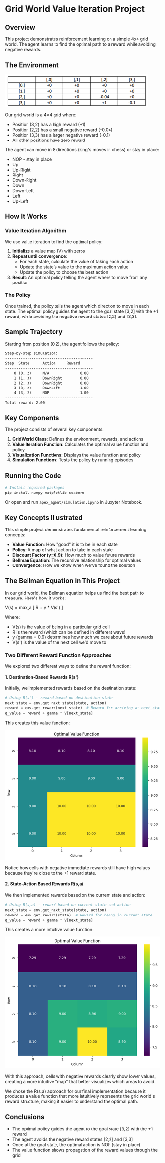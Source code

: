 # Grid World Value Iteration Project

## Overview
This project demonstrates reinforcement learning on a simple 4x4 grid world. The agent learns to find the optimal path to a reward while avoiding negative rewards.

## The Environment

![Grid World Visualization](images/download.png)

Our grid world is a 4×4 grid where:
- Position (3,2) has a high reward (+1)
- Position (2,2) has a small negative reward (-0.04)
- Position (3,3) has a larger negative reward (-0.1)
- All other positions have zero reward



The agent can move in 8 directions (king's moves in chess) or stay in place:
- NOP - stay in place
- Up
- Up-Right
- Right
- Down-Right
- Down
- Down-Left
- Left
- Up-Left

## How It Works

### Value Iteration Algorithm
We use value iteration to find the optimal policy:

1. **Initialize** a value map (V) with zeros
2. **Repeat until convergence**:
   - For each state, calculate the value of taking each action
   - Update the state's value to the maximum action value
   - Update the policy to choose the best action
3. **Result**: An optimal policy telling the agent where to move from any position

### The Policy
Once trained, the policy tells the agent which direction to move in each state. The optimal policy guides the agent to the goal state [3,2] with the +1 reward, while avoiding the negative reward states [2,2] and [3,3].

## Sample Trajectory

Starting from position (0,2), the agent follows the policy:

```
Step-by-step simulation:
----------------------------------------
Step  State      Action     Reward    
----------------------------------------
    0 (0, 2)     N/A              0.00
    1 (1, 3)     DownRight        0.00
    2 (2, 3)     DownRight        0.00
    3 (3, 2)     DownLeft         1.00
    4 (3, 2)     NOP              1.00
----------------------------------------
Total reward: 2.00
```

## Key Components

The project consists of several key components:

1. **GridWorld Class**: Defines the environment, rewards, and actions
2. **Value Iteration Function**: Calculates the optimal value function and policy
3. **Visualization Functions**: Displays the value function and policy
4. **Simulation Functions**: Tests the policy by running episodes

## Running the Code

```bash
# Install required packages
pip install numpy matplotlib seaborn
```

Or open and run `apex_agent/simulation.ipynb` in Jupyter Notebook.

## Key Concepts Illustrated

This simple project demonstrates fundamental reinforcement learning concepts:

- **Value Function**: How "good" it is to be in each state
- **Policy**: A map of what action to take in each state
- **Discount Factor (γ=0.9)**: How much to value future rewards
- **Bellman Equation**: The recursive relationship for optimal values
- **Convergence**: How we know when we've found the solution

## The Bellman Equation in This Project

In our grid world, the Bellman equation helps us find the best path to treasure. Here's how it works:

V(s) = max_a [ R + γ * V(s') ]

Where:
- V(s) is the value of being in a particular grid cell
- R is the reward (which can be defined in different ways)
- γ (gamma = 0.9) determines how much we care about future rewards
- V(s') is the value of the next cell we'd move to

### Two Different Reward Function Approaches

We explored two different ways to define the reward function:

#### 1. Destination-Based Rewards R(s')

Initially, we implemented rewards based on the destination state:

```python
# Using R(s') - reward based on destination state
next_state = env.get_next_state(state, action)
reward = env.get_reward(next_state)  # Reward for arriving at next_state
q_value = reward + gamma * V[next_state]
```

This creates this value function:

![Value Function with R(s')](images/value_function_rs_prime.png)

Notice how cells with negative immediate rewards still have high values because they're close to the +1 reward state.

#### 2. State-Action Based Rewards R(s,a)

We then implemented rewards based on the current state and action:

```python
# Using R(s,a) - reward based on current state and action
next_state = env.get_next_state(state, action)
reward = env.get_reward(state)  # Reward for being in current state
q_value = reward + gamma * V[next_state]
```

This creates a more intuitive value function:

![Value Function with R(s,a)](images/value_function_rs_a.png)

With this approach, cells with negative rewards clearly show lower values, creating a more intuitive "map" that better visualizes which areas to avoid.

We chose the R(s,a) approach for our final implementation because it produces a value function that more intuitively represents the grid world's reward structure, making it easier to understand the optimal path.

## Conclusions

- The optimal policy guides the agent to the goal state [3,2] with the +1 reward
- The agent avoids the negative reward states [2,2] and [3,3]
- Once at the goal state, the optimal action is NOP (stay in place)
- The value function shows propagation of the reward values through the grid